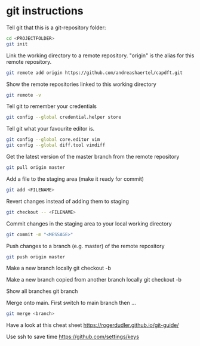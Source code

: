 <!--
SPDX-FileCopyrightText: 2021 Moritz Bültmann <moritz.bueltmann@physik.uni-freiburg.de>
SPDX-FileCopyrightText: 2021 Andreas Härtel <http://andreashaertel.anno1982.de/>

SPDX-License-Identifier: CC-BY-SA-4.0
-->

# git instructions

Tell git that this is a git-repository folder: 
```bash
cd <PROJECTFOLDER>
git init
```

Link the working directory to a remote repository. "origin" is the alias for this remote repository.
```bash
git remote add origin https://github.com/andreashaertel/capdft.git
```

Show the remote repositories linked to this working directory
```bash
git remote -v
```

Tell git to remember your credentials
```bash
git config --global credential.helper store
```

Tell git what your favourite editor is.
```bash
git config --global core.editor vim
git config --global diff.tool vimdiff
```

Get the latest version of the master branch from the remote repository
```bash
git pull origin master
```

Add a file to the staging area (make it ready for commit)
```bash
git add <FILENAME>
```

Revert changes instead of adding them to staging
```bash
git checkout -- <FILENAME>
```

Commit changes in the staging area to your local working directory
```bash
git commit -m "<MESSAGE>"
```

Push changes to a branch (e.g. master) of the remote repository
```bash
git push origin master
```

Make a new branch locally
    git checkout -b <NEWBRANCHNAME>

Make a new branch copied from another branch locally
    git checkout -b <NEWBRANCHNAME> <EXISTINGBRANCHNAME>

Show all branches
    git branch

Merge onto main. First switch to main branch then ...
```bash
git merge <branch>
```

Have a look at this cheat sheet
    https://rogerdudler.github.io/git-guide/

Use ssh to save time
    https://github.com/settings/keys

